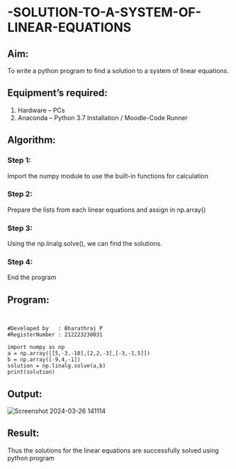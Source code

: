 # -SOLUTION-TO-A-SYSTEM-OF-LINEAR-EQUATIONS
## Aim:
To write a python program to find a solution to a system of linear equations.
## Equipment’s required:
1. 	Hardware – PCs
2. 	Anaconda – Python 3.7 Installation / Moodle-Code Runner
## Algorithm:
### Step 1: 
Import the numpy module to use the built-in functions for calculation
### Step 2: 
Prepare the lists from each linear equations and assign in np.array()
### Step 3: 
Using the np.linalg.solve(), we can find the solutions.
### Step 4: 
End the program
## Program:
```


#Developed by   : Bharathraj P
#RegisterNumber : 212223230031

import numpy as np
a = np.array([[5,-3,-10],[2,2,-3],[-3,-1,5]])
b = np.array([-9,4,-1])
solution = np.linalg.solve(a,b)
print(solution)
```
## Output:
![Screenshot 2024-03-26 141114](https://github.com/Bharathraj2006/-SOLUTION-TO-A-SYSTEM-OF-LINEAR-EQUATIONS/assets/152376845/bf9ea509-c393-4b34-9601-45715334ba83)

## Result: 
Thus the solutions for the linear equations are successfully solved using python program


